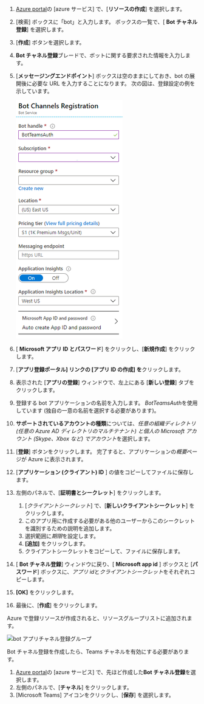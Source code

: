 1. [Azure portal](https://ms.portal.azure.com/#home)の [azure サービス] で、[**リソースの作成**] を選択します。
1. [検索] ボックスに「bot」と入力します。 ボックスの一覧で、[ **Bot チャネル登録**] を選択します。
1. [**作成**] ボタンを選択します。
1. **Bot チャネル登録**ブレードで、ボットに関する要求された情報を入力します。
1. [**メッセージングエンドポイント**] ボックスは空のままにしておき、bot の展開後に必要な URL を入力することになります。 次の図は、登録設定の例を示しています。

    ![bot アプリチャネル登録](../../assets/images/authentication/auth-bot-channels-registration.png)

1. [ **Microsoft アプリ ID とパスワード**] をクリックし、[**新規作成**] をクリックします。
1. [**アプリ登録ポータル] リンクの [アプリ ID の作成] を**クリックします。
1. 表示された [**アプリの登録**] ウィンドウで、左上にある [**新しい登録**] タブをクリックします。
1. 登録する bot アプリケーションの名前を入力します。 *BotTeamsAuth*を使用しています (独自の一意の名前を選択する必要があります)。
1. **サポートされているアカウントの種類**については、*任意の組織ディレクトリ (任意の Azure AD ディレクトリのマルチテナント) と個人の Microsoft アカウント (Skype、Xbox など) でアカウント*を選択します。
1. [**登録**] ボタンをクリックします。 完了すると、アプリケーションの*概要*ページが Azure に表示されます。
1. [**アプリケーション (クライアント) ID** ] の値をコピーしてファイルに保存します。
1. 左側のパネルで、[**証明書とシークレット**] をクリックします。
    1. [*クライアントシークレット*] で、[**新しいクライアントシークレット**] をクリックします。
    1. このアプリ用に作成する必要がある他のユーザーからこのシークレットを識別するための説明を追加します。
    1. 選択範囲に*期限*を設定します。
    1. **[追加]** をクリックします。
    1. クライアントシークレットをコピーして、ファイルに保存します。
1. [ **Bot チャネル登録**] ウィンドウに戻り、[ **Microsoft app id** ] ボックスと [**パスワード**] ボックスに、*アプリ id*と*クライアントシークレット*をそれぞれコピーします。
1. **[OK]** をクリックします。
1. 最後に、[**作成**] をクリックします。

Azure で登録リソースが作成されると、リソースグループリストに追加されます。  

![bot アプリチャネル登録グループ](~/assets/images/authentication/auth-bot-channels-registration-group.PNG)

Bot チャネル登録を作成したら、Teams チャネルを有効にする必要があります。

1. [Azure portal](https://ms.portal.azure.com/#home)の [azure サービス] で、先ほど作成した**Bot チャネル登録**を選択します。
1. 左側のパネルで、[**チャネル**] をクリックします。
1. [Microsoft Teams] アイコンをクリックし、[**保存**] を選択します。
